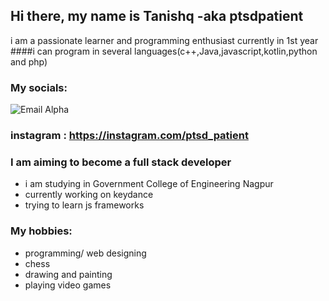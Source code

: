 ## Hi there, my name is Tanishq -aka ptsdpatient
i am a passionate learner and programming enthusiast
currently in 1st year
####i can program in several languages(c++,Java,javascript,kotlin,python and php)
  
### My socials:
![Email Alpha](https://i.ibb.co/BV3Tt35/IMG-20221211-WA0005.jpg)
### instagram : https://instagram.com/ptsd_patient

### I am aiming to become a full stack developer
- i am studying in Government College of Engineering Nagpur 
- currently working on keydance
- trying to learn js frameworks 

### My hobbies:
- programming/ web designing 
- chess 
- drawing and painting
- playing video games


